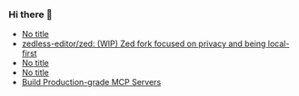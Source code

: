 ### Hi there 👋

<!-- daily.dev BOOKMARKS:START -->
- [No title](https://app.daily.dev/posts/tXvwYZIBX?utm_source=rss&utm_medium=bookmarks&utm_campaign=PnGboN99PhXCxFrWGGg2C)
- [zedless-editor/zed: &lpar;WIP&rpar; Zed fork focused on privacy and being local-first](https://app.daily.dev/posts/B4YtpGEtJ?utm_source=rss&utm_medium=bookmarks&utm_campaign=PnGboN99PhXCxFrWGGg2C)
- [No title](https://app.daily.dev/posts/LFVLlX5K3?utm_source=rss&utm_medium=bookmarks&utm_campaign=PnGboN99PhXCxFrWGGg2C)
- [No title](https://app.daily.dev/posts/F57RbY7O7?utm_source=rss&utm_medium=bookmarks&utm_campaign=PnGboN99PhXCxFrWGGg2C)
- [Build Production-grade MCP Servers](https://app.daily.dev/posts/nBzDzJhs5?utm_source=rss&utm_medium=bookmarks&utm_campaign=PnGboN99PhXCxFrWGGg2C)
<!-- daily.dev BOOKMARKS:END -->

<!--
**dinesh4monto/dinesh4monto** is a ✨ _special_ ✨ repository because its `README.md` (this file) appears on your GitHub profile.

Here are some ideas to get you started:

- 🔭 I’m currently working on ...
- 🌱 I’m currently learning ...
- 👯 I’m looking to collaborate on ...
- 🤔 I’m looking for help with ...
- 💬 Ask me about ...
- 📫 How to reach me: ...
- 😄 Pronouns: ...
- ⚡ Fun fact: ...
-->
